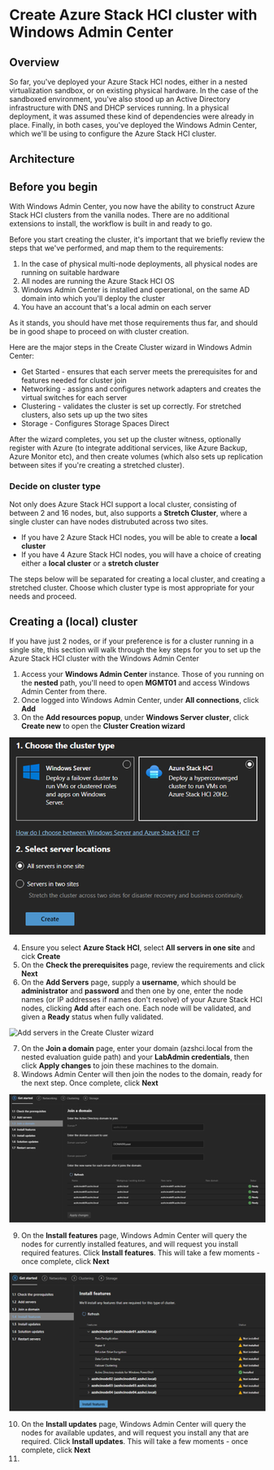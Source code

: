 Create Azure Stack HCI cluster with Windows Admin Center
==============
Overview
-----------

So far, you've deployed your Azure Stack HCI nodes, either in a nested virtualization sandbox, or on existing physical hardware.  In the case of the sandboxed environment, you've also stood up an Active Directory infrastructure with DNS and DHCP services running.  In a physical deployment, it was assumed these kind of dependencies were already in place.  Finally, in both cases, you've deployed the Windows Admin Center, which we'll be using to configure the Azure Stack HCI cluster.

Architecture
-----------


Before you begin
-----------
With Windows Admin Center, you now have the ability to construct Azure Stack HCI clusters from the vanilla nodes.  There are no additional extensions to install, the workflow is built in and ready to go.

Before you start creating the cluster, it's important that we briefly review the steps that we've performed, and map them to the requirements:

1. In the case of physical multi-node deployments, all physical nodes are running on suitable hardware
2. All nodes are running the Azure Stack HCI OS
3. Windows Admin Center is installed and operational, on the same AD domain into which you'll deploy the cluster
4. You have an account that's a local admin on each server

As it stands, you should have met those requirements thus far, and should be in good shape to proceed on with cluster creation.

Here are the major steps in the Create Cluster wizard in Windows Admin Center:

* Get Started - ensures that each server meets the prerequisites for and features needed for cluster join
* Networking - assigns and configures network adapters and creates the virtual switches for each server
* Clustering - validates the cluster is set up correctly. For stretched clusters, also sets up up the two sites
* Storage - Configures Storage Spaces Direct

After the wizard completes, you set up the cluster witness, optionally register with Azure (to integrate additional services, like Azure Backup, Azure Monitor etc), and then create volumes (which also sets up replication between sites if you're creating a stretched cluster).

### Decide on cluster type ###
Not only does Azure Stack HCI support a local cluster, consisting of between 2 and 16 nodes, but, also supports a **Stretch Cluster**, where a single cluster can have nodes distrubuted across two sites.

* If you have 2 Azure Stack HCI nodes, you will be able to create a **local cluster**
* If you have 4 Azure Stack HCI nodes, you will have a choice of creating either a **local cluster** or a **stretch cluster**

The steps below will be separated for creating a local cluster, and creating a stretched cluster. Choose which cluster type is most appropriate for your needs and proceed.

Creating a (local) cluster
-----------
If you have just 2 nodes, or if your preference is for a cluster running in a single site, this section will walk through the key steps for you to set up the Azure Stack HCI cluster with the Windows Admin Center

1. Access your **Windows Admin Center** instance.  Those of you running on the **nested** path, you'll need to open **MGMT01** and access Windows Admin Center from there.
2. Once logged into Windows Admin Center, under **All connections**, click **Add**
3. On the **Add resources popup**, under **Windows Server cluster**, click **Create new** to open the **Cluster Creation wizard**

![Choose cluster type in the Create Cluster wizard](/media/wac_cluster_type.png)

4. Ensure you select **Azure Stack HCI**, select **All servers in one site** and cick **Create**
5. On the **Check the prerequisites** page, review the requirements and click **Next**
6. On the **Add Servers** page, supply a **username**, which should be **administrator** and **password** and then one by one, enter the node names (or IP addresses if names don't resolve) of your Azure Stack HCI nodes, clicking **Add** after each one.  Each node will be validated, and given a **Ready** status when fully validated.

![Add servers in the Create Cluster wizard](/media/add_servers.png)

7. On the **Join a domain** page, enter your domain (azshci.local from the nested evaluation guide path) and your **LabAdmin credentials**, then click **Apply changes** to join these machines to the domain.
8. Windows Admin Center will then join the nodes to the domain, ready for the next step.  Once complete, click **Next**

![Joined the domain in the Create Cluster wizard](/media/wac_domain_joined.png)

9. On the **Install features** page, Windows Admin Center will query the nodes for currently installed features, and will request you install required features.  Click **Install features**.  This will take a few moments - once complete, click **Next**

![Installing required features in the Create Cluster wizard](/media/wac_installed_features.png)

10. On the **Install updates** page, Windows Admin Center will query the nodes for available updates, and will request you install any that are required.  Click **Install updates**.  This will take a few moments - once complete, click **Next**
11. 